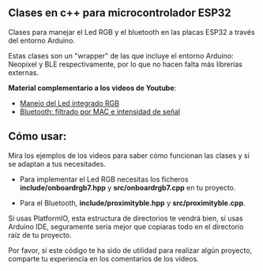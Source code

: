 ## Clases en c++ para microcontrolador ESP32

Clases para manejar el Led RGB y el bluetooth en las placas ESP32 a través del entorno Arduino.

Estas clases son un "wrapper" de las que incluye el entorno Arduino: Neopixel y BLE respectivamente, por lo que no hacen falta más librerías externas.

**Material complementario a los videos de Youtube**:
- [Manejo del Led integrado RGB](https://youtu.be/IJEAADbAc6U)
- [Bluetooth: filtrado por MAC e intensidad de señal](https://youtu.be/yOpOOfQmYQc)
 
## Cómo usar:

Mira los ejemplos de los videos para saber cómo funcionan las clases y si se adaptan a tus necesitades.

- Para implementar el Led RGB necesitas los ficheros **include/onboardrgb7.hpp** y **src/onboardrgb7.cpp** en tu proyecto.

- Para el Bluetooth, **include/proximityble.hpp** y **src/proximityble.cpp**.

Si usas PlatformIO, esta estructura de directorios te vendrá bien, si usas Arduino IDE, seguramente sería mejor que copiaras todo en el directorio raíz de tu proyecto.

Por favor, si este código te ha sido de utilidad para realizar algún proyecto, comparte tu experiencia en los comentarios de los videos.